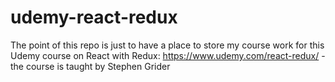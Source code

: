 # udemy-react-redux

The point of this repo is just to have a place to store my course work for this Udemy course on React with Redux: https://www.udemy.com/react-redux/ - the course is taught by Stephen Grider
